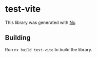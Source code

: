 # test-vite

This library was generated with [Nx](https://nx.dev).

## Building

Run `nx build test-vite` to build the library.
